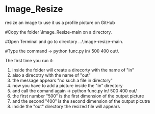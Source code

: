 # Image_Resize
resize an image to use it us a profile picture on GitHub


#Copy the folder \Image_Resize-main on a directory. 

#Open Terminal and go to directory ...\image-resize-main. 

#Type the command -> python func.py in/ 500 400 out/. 

The first time you run it:
1) inside the folder will create a direcorty with the name of "in"
2) also a direcotry with the name of "out"
3) the message appears "no such a file in directory"
4) now you have to add a picture inside the "in" directory 
5) and call the comand again -> python func.py in/ 500 400 out/
6) the first number "500" is the first dimension of the output picture
7) and the second "400" is the second dimension of the output picutre
8) inside the "out" directory the resized file will appears
